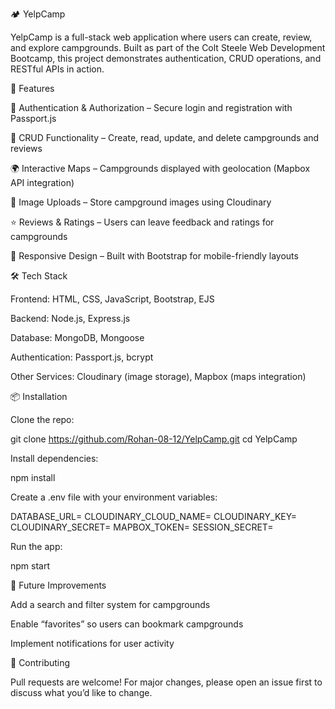 🏕️ YelpCamp

YelpCamp is a full-stack web application where users can create, review, and explore campgrounds. Built as part of the Colt Steele Web Development Bootcamp, this project demonstrates authentication, CRUD operations, and RESTful APIs in action.

🚀 Features

🔐 Authentication & Authorization – Secure login and registration with Passport.js

📝 CRUD Functionality – Create, read, update, and delete campgrounds and reviews

🌍 Interactive Maps – Campgrounds displayed with geolocation (Mapbox API integration)

📸 Image Uploads – Store campground images using Cloudinary

⭐ Reviews & Ratings – Users can leave feedback and ratings for campgrounds

🎨 Responsive Design – Built with Bootstrap for mobile-friendly layouts

🛠️ Tech Stack

Frontend: HTML, CSS, JavaScript, Bootstrap, EJS

Backend: Node.js, Express.js

Database: MongoDB, Mongoose

Authentication: Passport.js, bcrypt

Other Services: Cloudinary (image storage), Mapbox (maps integration)

📦 Installation

Clone the repo:

git clone https://github.com/Rohan-08-12/YelpCamp.git
cd YelpCamp


Install dependencies:

npm install


Create a .env file with your environment variables:

DATABASE_URL=<your-mongodb-uri>
CLOUDINARY_CLOUD_NAME=<your-cloud-name>
CLOUDINARY_KEY=<your-cloud-key>
CLOUDINARY_SECRET=<your-cloud-secret>
MAPBOX_TOKEN=<your-mapbox-token>
SESSION_SECRET=<your-secret>


Run the app:

npm start


🌟 Future Improvements

Add a search and filter system for campgrounds

Enable “favorites” so users can bookmark campgrounds

Implement notifications for user activity

🤝 Contributing

Pull requests are welcome! For major changes, please open an issue first to discuss what you’d like to change.
